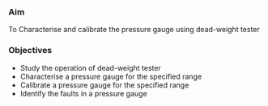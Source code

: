 ### Aim 
To Characterise and calibrate the pressure gauge using dead-weight tester


### Objectives 
- Study the operation of dead-weight tester
- Characterise a pressure gauge for the specified range
- Calibrate a pressure gauge for the specified range
- Identify the faults in a pressure gauge



